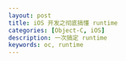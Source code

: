 ```yaml
---
layout: post
title: iOS 开发之彻底搞懂 runtime
categories: [Object-C, iOS]
description: 一次搞定 runtime
keywords: oc, runtime
--- 
```

